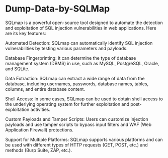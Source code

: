 # Dump-Data-by-SQLMap

SQLmap is a powerful open-source tool designed to automate the detection and exploitation of SQL injection vulnerabilities in web applications. Here are its key features:

Automated Detection: SQLmap can automatically identify SQL injection vulnerabilities by testing various parameters and payloads.

Database Fingerprinting: It can determine the type of database management system (DBMS) in use, such as MySQL, PostgreSQL, Oracle, and SQLite.

Data Extraction: SQLmap can extract a wide range of data from the database, including usernames, passwords, database names, tables, columns, and entire database content.

Shell Access: In some cases, SQLmap can be used to obtain shell access to the underlying operating system for further exploitation and post-exploitation activities.

Custom Payloads and Tamper Scripts: Users can customize injection payloads and use tamper scripts to bypass input filters and WAF (Web Application Firewall) protections.

Support for Multiple Platforms: SQLmap supports various platforms and can be used with different types of HTTP requests (GET, POST, etc.) and methods (Burp Suite, ZAP, etc.).
